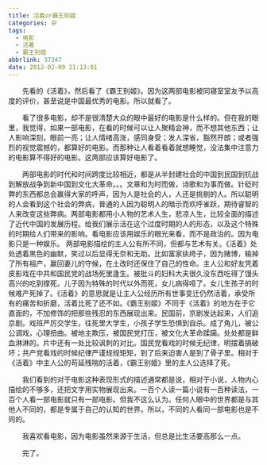 ```yaml
---
title: 活着or霸王别姬
categories: 杂
tags:
  - 电影
  - 活着
  - 霸王别姬
abbrlink: 37347
date: 2012-02-09 21:13:01
---
```


&emsp;&emsp;先看的《活着》，然后看了《霸王别姬》。因为这两部电影被同寝室室友予以高度的评价，甚至说是中国最优秀的电影。所以就看了。

&emsp;&emsp;看了很多电影，却不是很清楚大众的眼中最好的电影是什么样的。但在我的眼里，我觉得，如果一部电影，在看的时候可以让人聚精会神，而不想其他东西；让人影响深刻，眼前一亮；让人情绪高涨，感同身受；发人深省，豁然开朗；或者强烈的视觉震撼的，都算好的电影。而那种让人看着看着就想睡觉，没法集中注意力的电影算不得好的电影。这两部应该算好电影了。

&emsp;&emsp;两部电影的时代和时间跨度比较相近，都是从半封建社会的中国到民国到抗战到解放战争到新中国到文化大革命。。。文章和为时而做，诗歌和为事而做。针砭时弊的东西都总会赢得大家的呼声，因为人是社会的人，人还是挑剔的人。所以聪明的人会看到这个社会的弊病，普通的人因为聪明人的暗示而欢呼雀跃，期待睿智的人来改变这些弊病。两部电影都用小人物的艺术人生，悲凉人生，比较全面的描述了近代中国的发展历程。给我们展示活在这个过度时期的人的形态，以及这个特殊的时期给人们带来的影响。看电影应该用娱乐的眼光来看，而不是政治的。因为电影只是一种娱乐。
    两部电影描绘的主人公有所不同，但都与艺术有关。《活着》处处透着黑色的幽默，笑过以后显得无奈和无助。比如富家纨绔子，因为赌博，输掉了所有祖产，赢回妻儿的守候，在土改时还保住了自己的性命。主人公和好友凭着皮影戏在中共和国民党的战场死里逢生。被批斗的妇科大夫很久没东西吃得了馒头高兴的吃到撑死。儿子因为特殊的时代以外而死，女儿病得哑了。女儿生孩子的时候难产死掉了。《活着》的意思就是让主人公经历所有世事变迁仍然活着，承受所有的痛苦和折磨，活着比死了还不如。《霸王别姬》不同于《活着》的地方在于它直面的，不加修饰的把那些残忍的东西展现出来。民国前，京剧发达起来，人们追京剧。戏班严厉交学生，往死里大学生，小孩子学生恐惧到自杀。成了角儿，被公公调戏，心理扭曲。被地主欺压，被国民党打压，被文化大革命蹂躏。处处都是鲜血淋淋的。片中还有一处比较讽刺的对比。国民党看戏的时候无纪律，明摆着搞破坏；共产党看戏的时候纪律严谨规规矩矩，到了后来迫害人是到了骨子里。相对于《活着》中主人公的苟延残喘的活着，《霸王别姬》里的主人公选择了死。

&emsp;&emsp;我们看到的对于电影这种表现形式的描述通常都是说，相对于小说，人物内心描绘的不够多，还把文字用实物展现出来。一百个人读一篇小说有一百种读法，一百个人看一部电影就只有一部电影。但我不这么认为。任何人眼中的世界都是与其他人不同的，都是专属于自己的认知的世界。所以，不同的人看同一部电影也是不同的。

&emsp;&emsp;我喜欢看电影，因为电影虽然来源于生活，但总是比生活要高那么一点。

&emsp;&emsp;完了。

